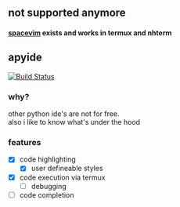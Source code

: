 ## not supported anymore
#### [spacevim](https://spacevim.org/) exists and works in termux and nhterm

## apyide
[![Build Status](http://build.eberlein.io:8080/job/android_apyide/badge/icon)](http://build.eberlein.io:8080/job/android_apyide/)

### why?
other python ide's are not for free.<br>
also i like to know what's under the hood<br>

### features
- [x] code highlighting
  - [x] user defineable styles
- [x] code execution via termux
  - [ ] debugging
- [ ] code completion
